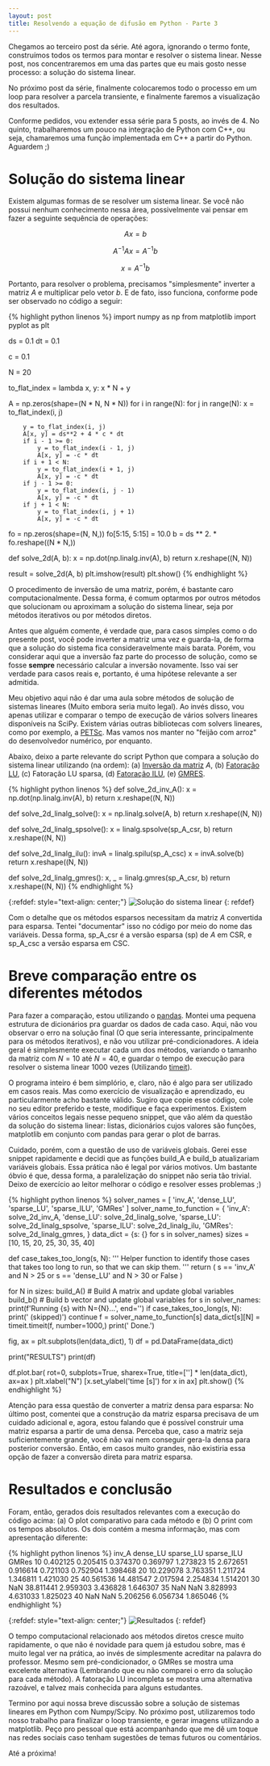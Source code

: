 ```yaml
---
layout: post
title: Resolvendo a equação de difusão em Python - Parte 3
---
```


Chegamos ao terceiro post da série. Até agora, ignorando o termo fonte,
construímos todos os termos para montar e resolver o sistema linear. Nesse post,
nos concentraremos em uma das partes que eu mais gosto nesse processo: a solução
do sistema linear.

No próximo post da série, finalmente colocaremos todo o processo em um loop para
resolver a parcela transiente, e finalmente faremos a visualização dos
resultados.

Conforme pedidos, vou extender essa série para 5 posts, ao invés de 4. No
quinto, trabalharemos um pouco na integração de Python com C++, ou seja,
chamaremos uma função implementada em C++ a partir do Python. Aguardem ;)

# Solução do sistema linear

Existem algumas formas de se resolver um sistema linear. Se você não possui
nenhum conhecimento nessa área, possivelmente vai pensar em fazer a seguinte
sequência de operações:

$$
Ax = b
$$

$$
A^{-1}Ax = A^{-1}b
$$

$$
x = A^{-1}b
$$

Portanto, para resolver o problema, precisamos "simplesmente" inverter a matriz
$A$ e multiplicar pelo vetor $b$. E de fato, isso funciona, conforme pode ser
observado no código a seguir:

{% highlight python linenos %}
import numpy as np
from matplotlib import pyplot as plt

ds = 0.1
dt = 0.1

c = 0.1

N = 20

to_flat_index = lambda x, y: x * N + y

A = np.zeros(shape=(N * N, N * N))
for i in range(N):
    for j in range(N):
        x = to_flat_index(i, j)

        y = to_flat_index(i, j)
        A[x, y] = ds**2 + 4 * c * dt
        if i - 1 >= 0:
            y = to_flat_index(i - 1, j)
            A[x, y] = -c * dt
        if i + 1 < N:
            y = to_flat_index(i + 1, j)
            A[x, y] = -c * dt
        if j - 1 >= 0:
            y = to_flat_index(i, j - 1)
            A[x, y] = -c * dt
        if j + 1 < N:
            y = to_flat_index(i, j + 1)
            A[x, y] = -c * dt

fo = np.zeros(shape=(N, N,))
fo[5:15, 5:15] = 10.0
b = ds ** 2. * fo.reshape((N * N,))

def solve_2d(A, b):
    x = np.dot(np.linalg.inv(A), b)
    return x.reshape((N, N))

result = solve_2d(A, b)
plt.imshow(result)
plt.show()
{% endhighlight %}

O procedimento de inversão de uma matriz, porém, é bastante caro
computacionalmente. Dessa forma, é comum optarmos por outros métodos que
solucionam ou aproximam a solução do sistema linear, seja por métodos iterativos
ou por métodos diretos.

Antes que alguém comente, é verdade que, para casos
simples como o do presente post, você pode inverter a matriz uma vez e
guarda-la, de forma que a solução do sistema fica consideravelmente mais barata.
Porém, vou considerar aqui que a inversão faz parte do processo de solução,
como se fosse **sempre** necessário calcular a inversão novamente. Isso vai ser
verdade para casos reais e, portanto, é uma hipótese relevante a ser admitida.

Meu objetivo aqui não é dar uma aula sobre métodos de solução de sistemas
lineares (Muito embora seria muito legal). Ao invés disso, vou apenas
utilizar e comparar o tempo de execução de vários solvers lineares disponíveis
na SciPy. Existem várias outras bibliotecas com solvers lineares, como por
exemplo, a [PETSc](https://www.mcs.anl.gov/petsc/). Mas vamos nos manter no
"feijão com arroz" do desenvolvedor numérico, por enquanto.

Abaixo, deixo a parte relevante do script Python que compara a solução do
sistema linear utilizando (na ordem):
(a) [Inversão da matriz](https://en.wikipedia.org/wiki/Invertible_matrix#Methods_of_matrix_inversion) $A$,
(b) [Fatoração LU](https://en.wikipedia.org/wiki/LU_decomposition),
(c) Fatoração LU sparsa,
(d) [Fatoração ILU](https://en.wikipedia.org/wiki/Incomplete_LU_factorization),
(e) [GMRES](https://en.wikipedia.org/wiki/Generalized_minimal_residual_method).

{% highlight python linenos %}
def solve_2d_inv_A():
    x = np.dot(np.linalg.inv(A), b)
    return x.reshape((N, N))

def solve_2d_linalg_solve():
    x = np.linalg.solve(A, b)
    return x.reshape((N, N))

def solve_2d_linalg_spsolve():
    x = linalg.spsolve(sp_A_csr, b)
    return x.reshape((N, N))

def solve_2d_linalg_ilu():
    invA = linalg.spilu(sp_A_csc)
    x = invA.solve(b)
    return x.reshape((N, N))

def solve_2d_linalg_gmres():
    x, _ = linalg.gmres(sp_A_csr, b)
    return x.reshape((N, N))
{% endhighlight %}

{:refdef: style="text-align: center;"}
![Solução do sistema linear](/images/post3-img1.png)
{: refdef}

Com o detalhe que os métodos esparsos necessitam da matriz $A$ convertida para
esparsa. Tentei "documentar" isso no código por meio do nome das variáveis.
Dessa forma, sp_A_csr é a versão esparsa (sp) de $A$ em CSR, e sp_A_csc a
versão esparsa em CSC.

# Breve comparação entre os diferentes métodos

Para fazer a comparação, estou utilizando o [pandas](https://pandas.pydata.org/).
Montei uma pequena estrutura de dicionários pra guardar os dados de cada caso.
Aqui, não vou observar o erro na solução final (O que seria interessante,
principalmente para os métodos iterativos), e não vou utilizar pré-condicionadores.
A ideia geral é simplesmente executar cada um dos métodos, variando o tamanho
da matriz com $N=10$ até $N=40$, e guardar o tempo de execução para resolver
o sistema linear 1000 vezes (Utilizando [timeit](https://docs.python.org/2/library/timeit.html)).

O programa inteiro é bem simplório, e, claro, não é algo para ser utilizado em
casos reais. Mas como exercício de visualização e aprendizado, eu particularmente
acho bastante válido. Sugiro que copie esse código, cole no seu editor preferido
e teste, modifique e faça experimentos. Existem vários conceitos legais nesse
pequeno snippet, que vão além da questão da solução do sistema linear: listas,
dicionários cujos valores são funções, matplotlib em conjunto com pandas para
gerar o plot de barras.

Cuidado, porém, com a questão de uso de variáveis globais. Gerei esse snippet
rapidamente e decidi que as funções build_A e build_b atualizariam variáveis
globais. Essa prática não é legal por vários motivos. Um bastante óbvio é que,
dessa forma, a paralelização do snippet não seria tão trivial. Deixo de
exercício ao leitor melhorar o código e resolver esses problemas ;)

{% highlight python linenos %}
solver_names = [
    'inv_A',
    'dense_LU',
    'sparse_LU',
    'sparse_ILU',
    'GMRes'
]
solver_name_to_function = {
    'inv_A': solve_2d_inv_A,
    'dense_LU': solve_2d_linalg_solve,
    'sparse_LU': solve_2d_linalg_spsolve,
    'sparse_ILU': solve_2d_linalg_ilu,
    'GMRes': solve_2d_linalg_gmres,
}
data_dict = {s: {} for s in solver_names}
sizes = [10, 15, 20, 25, 30, 35, 40]

def case_takes_too_long(s, N):
    '''
    Helper function to identify those cases that takes too long to run,
    so that we can skip them.
    '''
    return (
        s == 'inv_A' and N > 25 or
        s == 'dense_LU' and N > 30 or
        False
    )

for N in sizes:
    build_A() # Build A matrix and update global variables
    build_b() # Build b vector and update global variables
    for s in solver_names:
        print(f'Running {s} with N={N}...', end='')
        if case_takes_too_long(s, N):
            print(' (skipped)')
            continue
        f = solver_name_to_function[s]
        data_dict[s][N] = timeit.timeit(f, number=1000,)
        print(' Done.')

fig, ax = plt.subplots(len(data_dict), 1)
df = pd.DataFrame(data_dict)

print("RESULTS")
print(df)

df.plot.bar(
    rot=0,
    subplots=True,
    sharex=True,
    title=[''] * len(data_dict),
    ax=ax
)
plt.xlabel("N")
[x.set_ylabel('time [s]') for x in ax]
plt.show()
{% endhighlight %}

Atenção para essa questão de converter a matriz densa para esparsa: No
último post, comentei que a construção da matriz esparsa precisava de um cuidado
adicional e, agora, estou falando que é possível construir uma matriz esparsa
a partir de uma densa. Perceba que, caso a matriz seja suficientemente grande,
você não vai nem conseguir gera-la densa para posterior conversão. Então, em
casos muito grandes, não existiria essa opção de fazer a conversão direta para
matriz esparsa.

# Resultados e conclusão

Foram, então, gerados dois resultados relevantes com a execução do código acima:
(a) O plot comparativo para cada método e (b) O print com os tempos absolutos.
Os dois contém a mesma informação, mas com apresentação diferente:

{% highlight python linenos %}
        inv_A   dense_LU  sparse_LU  sparse_ILU     GMRes
10   0.402125   0.205415   0.374370    0.369797  1.273823
15   2.672651   0.916614   0.721103    0.752904  1.398468
20  10.229078   3.763351   1.211724    1.346811  1.421030
25  40.561536  14.481547   2.017594    2.254834  1.514201
30        NaN  38.811441   2.959303    3.436828  1.646307
35        NaN        NaN   3.828993    4.631033  1.825023
40        NaN        NaN   5.206256    6.056734  1.865046
{% endhighlight %}

{:refdef: style="text-align: center;"}
![Resultados](/images/time_comparison.png)
{: refdef}

O tempo computacional relacionado aos métodos diretos cresce muito rapidamente,
o que não é novidade para quem já estudou sobre, mas é muito legal ver na
prática, ao invés de simplesmente acreditar na palavra do professor. Mesmo sem
pré-condicionador, o GMRes se mostra uma excelente alternativa (Lembrando que
eu não comparei o erro da solução para cada método). A fatoração LU incompleta
se mostra uma alternativa razoável, e talvez mais conhecida para alguns
estudantes.

Termino por aqui nossa breve discussão sobre a solução de sistemas
lineares em Python com Numpy/Scipy. No próximo post, utilizaremos todo nosso
trabalho para finalizar o loop transiente, e gerar imagens utilizando a
matplotlib. Peço pro pessoal que está acompanhando que me dê um toque nas
redes sociais caso tenham sugestões de temas futuros ou comentários.

Até a próxima!

